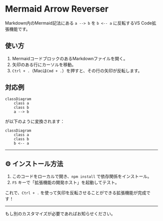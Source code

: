 # Mermaid Arrow Reverser

Markdown内のMermaid記法にある `a --> b` を `b <-- a` に反転するVS Code拡張機能です。

## 使い方

1. MermaidコードブロックのあるMarkdownファイルを開く。
2. 矢印のある行にカーソルを移動。
3. `Ctrl + .`（Macは`Cmd + .`）を押すと、その行の矢印が反転します。

## 対応例

```mermaid
classDiagram
    class a
    class b
    a --> b
```
が以下のように変換されます：

```mermaid
classDiagram
    class a
    class b
    b <-- a
```

---

## ⚙️ インストール方法

1. このコードをローカルで開き、`npm install` で依存関係をインストール。
2. `F5` キーで「拡張機能の開発ホスト」を起動してテスト。

これで、`Ctrl + .` を使って矢印を反転させることができる拡張機能が完成です！

---

もし別のカスタマイズが必要であればお知らせください。